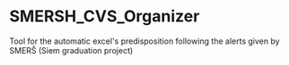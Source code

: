# SMERSH_CVS_Organizer
Tool for the automatic excel's predisposition following the alerts given by SMERŠ (Siem graduation project)
